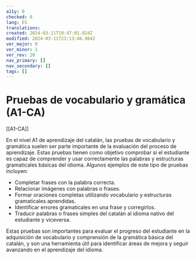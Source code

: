```yaml
---
a11y: 0
checked: 0
lang: ES
translations: 
created: 2024-03-11T19:47:01.824Z
modified: 2024-03-11T23:13:46.964Z
ver_major: 0
ver_minor: 1
ver_rev: 20
nav_primary: []
nav_secondary: []
tags: []
---
```

# Pruebas de vocabulario y gramática (A1-CA)

[[A1-CA]]

En el nivel A1 de aprendizaje del catalán, las pruebas de vocabulario y gramática suelen ser parte importante de la evaluación del proceso de aprendizaje. Estas pruebas tienen como objetivo comprobar si el estudiante es capaz de comprender y usar correctamente las palabras y estructuras gramaticales básicas del idioma. Algunos ejemplos de este tipo de pruebas incluyen:

- Completar frases con la palabra correcta.
- Relacionar imágenes con palabras o frases.
- Formar oraciones completas utilizando vocabulario y estructuras gramaticales aprendidas.
- Identificar errores gramaticales en una frase y corregirlos.
- Traducir palabras o frases simples del catalán al idioma nativo del estudiante y viceversa.

Estas pruebas son importantes para evaluar el progreso del estudiante en la adquisición de vocabulario y comprensión de la gramática básica del catalán, y son una herramienta útil para identificar áreas de mejora y seguir avanzando en el aprendizaje del idioma.
